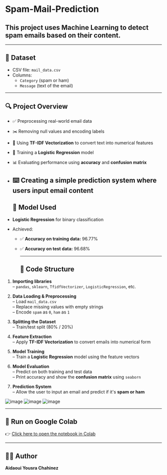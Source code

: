 # Spam-Mail-Prediction

## This project uses Machine Learning to detect spam emails based on their content.
---

## 📁 Dataset

- CSV file: `mail_data.csv`  
- Columns:  
  - `Category` (spam or ham)  
  - `Message` (text of the email)
---

## 🔍 Project Overview

- ✅ Preprocessing real-world email data
- ✂️ Removing null values and encoding labels
- 🧠 Using **TF-IDF Vectorization** to convert text into numerical features
- 🤖 Training a **Logistic Regression** model
- 📊 Evaluating performance using **accuracy** and **confusion matrix**
- ⌨️ Creating a simple **prediction system** where users input email content
  ---


  ## 🧠 Model Used

- **Logistic Regression** for binary classification
- Achieved:
  - ✅ **Accuracy on training data:** 96.77%
  - ✅ **Accuracy on test data:** 96.68%

    ---
    ## 🧾 Code Structure

1. **Importing libraries**  
   – `pandas`, `sklearn`, `TfidfVectorizer`, `LogisticRegression`, etc.

2. **Data Loading & Preprocessing**  
   – Load `mail_data.csv`  
   – Replace missing values with empty strings  
   – Encode `spam` as `0`, `ham` as `1`  

3. **Splitting the Dataset**  
   – Train/test split (80% / 20%)  

4. **Feature Extraction**  
   – Apply **TF-IDF Vectorization** to convert emails into numerical form  

5. **Model Training**  
   – Train a **Logistic Regression** model using the feature vectors  

6. **Model Evaluation**  
   – Predict on both training and test data  
   – Print accuracy and show the **confusion matrix** using `seaborn`  

7. **Prediction System**  
   – Allow the user to input an email and predict if it's **spam or ham**

![image](https://github.com/user-attachments/assets/36849d92-25d8-4471-96d7-55febaa41f01)
![image](https://github.com/user-attachments/assets/fa2aa893-e6ab-45a7-9747-4c632cdf6212)
![image](https://github.com/user-attachments/assets/e46f05bf-3588-4a54-b997-eccccf903e91)



---

## 🔗 Run on Google Colab

👉 [Click here to open the notebook in Colab](https://colab.research.google.com/drive/10ZbbZZUc-Vb8uWWXNU6uGSsFCj3wqb5U?usp=sharing)

---
## 👩‍💻 Author

**Aidaoui Yousra Chahinez**

